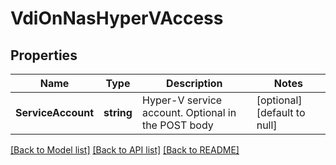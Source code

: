 # VdiOnNasHyperVAccess

## Properties
Name | Type | Description | Notes
------------ | ------------- | ------------- | -------------
**ServiceAccount** | **string** | Hyper-V service account. Optional in the POST body | [optional] [default to null]

[[Back to Model list]](../README.md#documentation-for-models) [[Back to API list]](../README.md#documentation-for-api-endpoints) [[Back to README]](../README.md)


